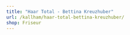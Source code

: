 ```yaml
---
title: "Haar Total - Bettina Kreuzhuber"
url: /kallham/haar-total-bettina-kreuzhuber/
shop: Friseur
---
```

